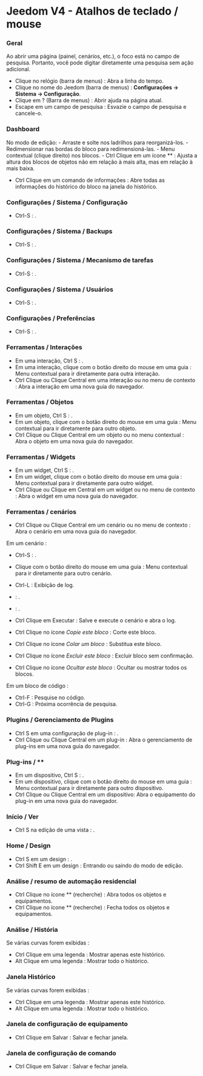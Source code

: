 # Jeedom V4 - Atalhos de teclado / mouse

### Geral

Ao abrir uma página (painel, cenários, etc.), o foco está no campo de pesquisa. Portanto, você pode digitar diretamente uma pesquisa sem ação adicional.

- Clique no relógio (barra de menus) : Abra a linha do tempo.
- Clique no nome do Jeedom (barra de menus)  :  **Configurações → Sistema → Configuração**.
- Clique em ?  (Barra de menus)  : Abrir ajuda na página atual.
- Escape em um campo de pesquisa : Esvazie o campo de pesquisa e cancele-o.

### Dashboard
No modo de edição:
	- Arraste e solte nos ladrilhos para reorganizá-los.
	- Redimensionar nas bordas do bloco para redimensioná-las.
	- Menu contextual (clique direito) nos blocos.
	- Ctrl Clique em um ícone ** : Ajusta a altura dos blocos de objetos não em relação à mais alta, mas em relação à mais baixa.

- Ctrl Clique em um comando de informações : Abre todas as informações do histórico do bloco na janela do histórico.

### Configurações / Sistema / Configuração
- Ctrl-S : .

### Configurações / Sistema / Backups
- Ctrl-S : .

### Configurações / Sistema / Mecanismo de tarefas
- Ctrl-S : .

### Configurações / Sistema / Usuários
- Ctrl-S : .

### Configurações / Preferências
- Ctrl-S : .

### Ferramentas / Interações
- Em uma interação, Ctrl S : .
- Em uma interação, clique com o botão direito do mouse em uma guia : Menu contextual para ir diretamente para outra interação.
- Ctrl Clique ou Clique Central em uma interação ou no menu de contexto : Abra a interação em uma nova guia do navegador.

### Ferramentas / Objetos
- Em um objeto, Ctrl S : .
- Em um objeto, clique com o botão direito do mouse em uma guia : Menu contextual para ir diretamente para outro objeto.
- Ctrl Clique ou Clique Central em um objeto ou no menu contextual : Abra o objeto em uma nova guia do navegador.

### Ferramentas / Widgets
- Em um widget, Ctrl S : .
- Em um widget, clique com o botão direito do mouse em uma guia : Menu contextual para ir diretamente para outro widget.
- Ctrl Clique ou Clique em Central em um widget ou no menu de contexto : Abra o widget em uma nova guia do navegador.

### Ferramentas / cenários
- Ctrl Clique ou Clique Central em um cenário ou no menu de contexto : Abra o cenário em uma nova guia do navegador.

Em um cenário :
- Ctrl-S : .
- Clique com o botão direito do mouse em uma guia : Menu contextual para ir diretamente para outro cenário.
- Ctrl-L : Exibição de log.
-  : .
-  : .

- Ctrl Clique em Executar : Salve e execute o cenário e abra o log.
- Ctrl Clique no ícone *Copie este bloco* : Corte este bloco.
- Ctrl Clique no ícone *Colar um bloco* : Substitua este bloco.
- Ctrl Clique no ícone *Excluir este bloco* : Excluir bloco sem confirmação.
- Ctrl Clique no ícone *Ocultar este bloco* : Ocultar ou mostrar todos os blocos.

Em um bloco de código :
- Ctrl-F : Pesquise no código.
- Ctrl-G : Próxima ocorrência de pesquisa.

### Plugins / Gerenciamento de Plugins
- Ctrl S em uma configuração de plug-in : .
- Ctrl Clique ou Clique Central em um plug-in : Abra o gerenciamento de plug-ins em uma nova guia do navegador.

### Plug-ins / **
- Em um dispositivo, Ctrl S  : .
- Em um dispositivo, clique com o botão direito do mouse em uma guia : Menu contextual para ir diretamente para outro dispositivo.
- Ctrl Clique ou Clique Central em um dispositivo: Abra o equipamento do plug-in em uma nova guia do navegador.

### Início / Ver
- Ctrl S na edição de uma vista : .

### Home / Design
- Ctrl S em um design : .
- Ctrl Shift E em um design : Entrando ou saindo do modo de edição.

### Análise / resumo de automação residencial
- Ctrl Clique no ícone ** (recherche) : Abra todos os objetos e equipamentos.
- Ctrl Clique no ícone ** (recherche) : Fecha todos os objetos e equipamentos.

### Análise / História
Se várias curvas forem exibidas :
- Ctrl Clique em uma legenda : Mostrar apenas este histórico.
- Alt Clique em uma legenda : Mostrar todo o histórico.

### Janela Histórico
Se várias curvas forem exibidas :
- Ctrl Clique em uma legenda : Mostrar apenas este histórico.
- Alt Clique em uma legenda : Mostrar todo o histórico.

### Janela de configuração de equipamento
- Ctrl Clique em Salvar : Salvar e fechar janela.

### Janela de configuração de comando
- Ctrl Clique em Salvar : Salvar e fechar janela.
